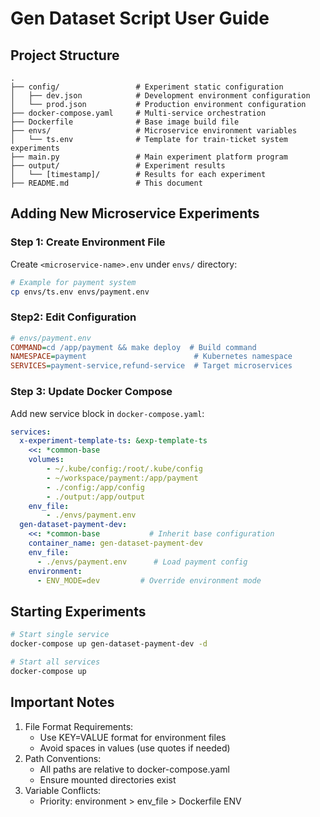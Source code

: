 # Gen Dataset Script User Guide

## Project Structure
```
.
├── config/                 # Experiment static configuration
│   ├── dev.json            # Development environment configuration
│   └── prod.json           # Production environment configuration
├── docker-compose.yaml     # Multi-service orchestration
├── Dockerfile              # Base image build file
├── envs/                   # Microservice environment variables
│   └── ts.env              # Template for train-ticket system experiments
├── main.py                 # Main experiment platform program
├── output/                 # Experiment results
│   └── [timestamp]/        # Results for each experiment
├── README.md               # This document
```

## Adding New Microservice Experiments

### Step 1: Create Environment File
Create `<microservice-name>.env` under `envs/` directory:

```bash
# Example for payment system
cp envs/ts.env envs/payment.env
```

### Step2: Edit Configuration

```ini
# envs/payment.env
COMMAND=cd /app/payment && make deploy  # Build command
NAMESPACE=payment                        # Kubernetes namespace
SERVICES=payment-service,refund-service  # Target microservices
```

### Step 3: Update Docker Compose
Add new service block in `docker-compose.yaml`:

```yaml
services:
  x-experiment-template-ts: &exp-template-ts
    <<: *common-base
    volumes:
        - ~/.kube/config:/root/.kube/config
        - ~/workspace/payment:/app/payment
        - ./config:/app/config
        - ./output:/app/output
    env_file: 
        - ./envs/payment.env
  gen-dataset-payment-dev:
    <<: *common-base           # Inherit base configuration
    container_name: gen-dataset-payment-dev
    env_file:
      - ./envs/payment.env      # Load payment config
    environment:
      - ENV_MODE=dev         # Override environment mode
```

## Starting Experiments

```bash
# Start single service
docker-compose up gen-dataset-payment-dev -d

# Start all services
docker-compose up
```

## Important Notes
1. ​File Format Requirements:
    - Use KEY=VALUE format for environment files
    - Avoid spaces in values (use quotes if needed)
2. ​Path Conventions:
    - All paths are relative to docker-compose.yaml
    - Ensure mounted directories exist
3. ​Variable Conflicts:
    - Priority: environment > env_file > Dockerfile ENV